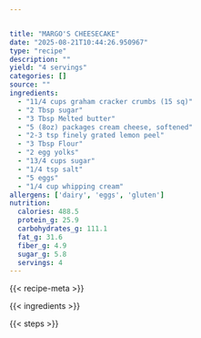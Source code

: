 ```yaml
---


title: "MARGO'S CHEESECAKE"
date: "2025-08-21T10:44:26.950967"
type: "recipe"
description: ""
yield: "4 servings"
categories: []
source: ""
ingredients:
  - "11/4 cups graham cracker crumbs (15 sq)"
  - "2 Tbsp sugar"
  - "3 Tbsp Melted butter"
  - "5 (8oz) packages cream cheese, softened"
  - "2-3 tsp finely grated lemon peel"
  - "3 Tbsp Flour"
  - "2 egg yolks"
  - "13/4 cups sugar"
  - "1/4 tsp salt"
  - "5 eggs"
  - "1/4 cup whipping cream"
allergens: ['dairy', 'eggs', 'gluten']
nutrition:
  calories: 488.5
  protein_g: 25.9
  carbohydrates_g: 111.1
  fat_g: 31.6
  fiber_g: 4.9
  sugar_g: 5.8
  servings: 4
---
```


{{< recipe-meta >}}

{{< ingredients >}}

{{< steps >}}
